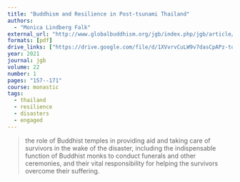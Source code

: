 ```yaml
---
title: "Buddhism and Resilience in Post-tsunami Thailand"
authors:
  - "Monica Lindberg Falk"
external_url: "http://www.globalbuddhism.org/jgb/index.php/jgb/article/download/311/297"
formats: [pdf]
drive_links: ["https://drive.google.com/file/d/1XVvrvCuLW9v7dasCpAPz-togZxspE8a-/view?usp=drivesdk"]
year: 2021
journal: jgb
volume: 22
number: 1
pages: "157--171"
course: monastic
tags:
  - thailand
  - resilience
  - disasters
  - engaged
---
```


> the role of Buddhist temples in providing aid and taking care of survivors in the wake of the disaster, including the indispensable function of Buddhist monks to conduct funerals and other ceremonies, and their vital responsibility for helping the survivors overcome their suffering.


